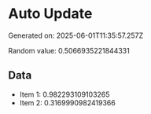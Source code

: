 # Auto Update

Generated on: 2025-06-01T11:35:57.257Z

Random value: 0.5066935221844331

## Data

- Item 1: 0.982293109103265
- Item 2: 0.3169990982419366